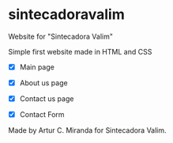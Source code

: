# sintecadoravalim
Website for "Sintecadora Valim"


Simple first website made in HTML and CSS

-[x] Main page
-[x] About us page
-[x] Contact us page
-[x] Contact Form


Made by Artur C. Miranda for Sintecadora Valim.
